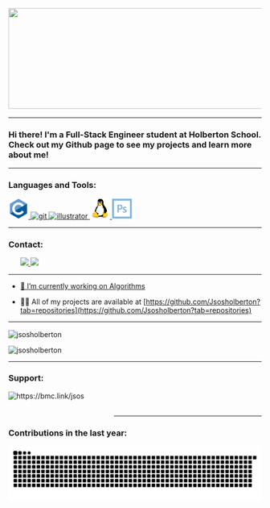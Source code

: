 <p align="center"><a href="https://supermario-game.com/"><img width="600" height="200" src="https://readme-typing-svg.demolab.com?font=Fira+Code&weight=200&duration=2000&pause=1&color=00F737&multiline=true&width=435&height=155&separator=%3D&lines=%23include+%3Cstdio.h%3E%3Dint+main()%3D%7B%3Dprintf(%22Hello%2C+my+name+is+Johnatan%5Cn%22);%3DReturn+(0);+%3D%7D"></a></p>
<hr>
  <h3 aling="center">Hi there! I'm a Full-Stack Engineer student at Holberton School. Check out my Github page to see my projects and learn more about me!</h3>
<hr>
<h3 align="left">Languages and Tools:</h3>
<p align="left"> <a href="https://www.cprogramming.com/" target="_blank" rel="noreferrer"> <img src="https://raw.githubusercontent.com/devicons/devicon/master/icons/c/c-original.svg" alt="c" width="40" height="40"/> </a> <a href="https://git-scm.com/" target="_blank" rel="noreferrer"> <img src="https://www.vectorlogo.zone/logos/git-scm/git-scm-icon.svg" alt="git" width="40" height="40"/> </a> <a href="https://www.adobe.com/in/products/illustrator.html" target="_blank" rel="noreferrer"> <img src="https://www.vectorlogo.zone/logos/adobe_illustrator/adobe_illustrator-icon.svg" alt="illustrator" width="40" height="40"/> </a> <a href="https://www.linux.org/" target="_blank" rel="noreferrer"> <img src="https://raw.githubusercontent.com/devicons/devicon/master/icons/linux/linux-original.svg" alt="linux" width="40" height="40"/> </a> <a href="https://www.photoshop.com/en" target="_blank" rel="noreferrer"> <img src="https://raw.githubusercontent.com/devicons/devicon/master/icons/photoshop/photoshop-line.svg" alt="photoshop" width="40" height="40"/> </a> </p>
  
<hr>
	<h3>Contact:</h3>
	<ul>
		<a href="6403@holbertonstudents.com"><img height="40" src="https://bit.ly/3Mt2PrJ"/>
		<a href="https://wa.me/+573148120454"><img height="50" src="https://bit.ly/3LZ5Qyw"/>
	</ul>
<hr>
		
- 🔭 I’m currently working on [Algorithms](https://github.com/jegomezV/holbertonschool-sorting_algorithms)

- 👨‍💻 All of my projects are available at [https://github.com/Jsosholberton?tab=repositories](https://github.com/Jsosholberton?tab=repositories)
<hr>
		
<p><img align="center" src="https://github-readme-stats.vercel.app/api/top-langs?username=jsosholberton&show_icons=true&locale=en&layout=compact" alt="jsosholberton" /></p>
		<p align="left"> <img src="https://komarev.com/ghpvc/?username=jsosholberton&label=Profile%20views&color=0e75b6&style=flat" alt="jsosholberton" /> </p>
<hr>
<h3 align="left">Support:</h3>
<p><a href="https://www.buymeacoffee.com/https://bmc.link/jsos"> <img align="left" src="https://cdn.buymeacoffee.com/buttons/v2/default-yellow.png" height="50" width="210" alt="https://bmc.link/jsos" /></a></p><br><br>
<hr>
			
<h3>Contributions in the last year: </h3>

<picture>
  <source media="(prefers-color-scheme: dark)" srcset="https://raw.githubusercontent.com/Jsosholberton/Jsosholberton/output/github-contribution-grid-snake-dark.svg">
  <source media="(prefers-color-scheme: light)" srcset="https://raw.githubusercontent.com/Jsosholberton/Jsosholberton/output/github-contribution-grid-snake.svg">
  <img alt="github contribution grid snake animation" src="https://raw.githubusercontent.com/Jsosholberton/Jsosholberton/output/github-contribution-grid-snake.svg">
</picture>
